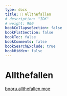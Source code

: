 ```yaml
---
type: docs
title: 🔷 Allthefallen
# description: "IDK"
# weight: 900
bookCollapseSection: false
bookFlatSection: false
bookToc: false
bookComments: false
bookSearchExclude: true
bookHidden: false
---
```


# Allthefallen

[booru.allthefallen.moe](https://booru.allthefallen.moe?nt)
